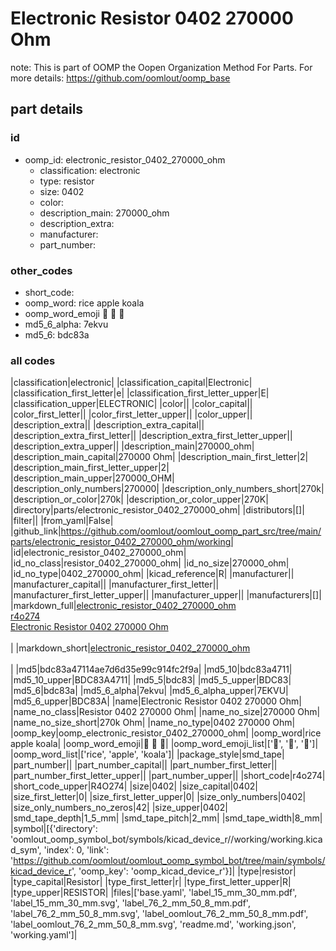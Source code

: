# Electronic Resistor 0402 270000 Ohm  

note: This is part of OOMP the Oopen Organization Method For Parts. For more details: https://github.com/oomlout/oomp_base

##  part details





### id
* oomp_id: electronic_resistor_0402_270000_ohm
  * classification: electronic
  * type: resistor
  * size: 0402
  * color: 
  * description_main: 270000_ohm
  * description_extra: 
  * manufacturer: 
  * part_number: 

### other_codes
* short_code: 
* oomp_word: rice apple koala
* oomp_word_emoji :rice: :apple: :koala:
* md5_6_alpha: 7ekvu
* md5_6: bdc83a

### all codes 
|classification|electronic|
|classification_capital|Electronic|
|classification_first_letter|e|
|classification_first_letter_upper|E|
|classification_upper|ELECTRONIC|
|color||
|color_capital||
|color_first_letter||
|color_first_letter_upper||
|color_upper||
|description_extra||
|description_extra_capital||
|description_extra_first_letter||
|description_extra_first_letter_upper||
|description_extra_upper||
|description_main|270000_ohm|
|description_main_capital|270000 Ohm|
|description_main_first_letter|2|
|description_main_first_letter_upper|2|
|description_main_upper|270000_OHM|
|description_only_numbers|270000|
|description_only_numbers_short|270k|
|description_or_color|270k|
|description_or_color_upper|270K|
|directory|parts/electronic_resistor_0402_270000_ohm|
|distributors|[]|
|filter||
|from_yaml|False|
|github_link|https://github.com/oomlout/oomlout_oomp_part_src/tree/main/parts/electronic_resistor_0402_270000_ohm/working|
|id|electronic_resistor_0402_270000_ohm|
|id_no_class|resistor_0402_270000_ohm|
|id_no_size|270000_ohm|
|id_no_type|0402_270000_ohm|
|kicad_reference|R|
|manufacturer||
|manufacturer_capital||
|manufacturer_first_letter||
|manufacturer_first_letter_upper||
|manufacturer_upper||
|manufacturers|[]|
|markdown_full|[electronic_resistor_0402_270000_ohm](https://github.com/oomlout/oomlout_oomp_part_src/tree/main/parts/electronic_resistor_0402_270000_ohm/working)<br>[r4o274](https://github.com/oomlout/oomlout_oomp_part_src/tree/main/parts/electronic_resistor_0402_270000_ohm/working)<br>[Electronic Resistor 0402 270000 Ohm](https://github.com/oomlout/oomlout_oomp_part_src/tree/main/parts/electronic_resistor_0402_270000_ohm/working)<br><br>|
|markdown_short|[electronic_resistor_0402_270000_ohm](https://github.com/oomlout/oomlout_oomp_part_src/tree/main/parts/electronic_resistor_0402_270000_ohm/working)<br><br>|
|md5|bdc83a47114ae7d6d35e99c914fc2f9a|
|md5_10|bdc83a4711|
|md5_10_upper|BDC83A4711|
|md5_5|bdc83|
|md5_5_upper|BDC83|
|md5_6|bdc83a|
|md5_6_alpha|7ekvu|
|md5_6_alpha_upper|7EKVU|
|md5_6_upper|BDC83A|
|name|Electronic Resistor 0402 270000 Ohm|
|name_no_class|Resistor 0402 270000 Ohm|
|name_no_size|270000 Ohm|
|name_no_size_short|270k Ohm|
|name_no_type|0402 270000 Ohm|
|oomp_key|oomp_electronic_resistor_0402_270000_ohm|
|oomp_word|rice apple koala|
|oomp_word_emoji|:rice: :apple: :koala:|
|oomp_word_emoji_list|[':rice:', ':apple:', ':koala:']|
|oomp_word_list|['rice', 'apple', 'koala']|
|package_style|smd_tape|
|part_number||
|part_number_capital||
|part_number_first_letter||
|part_number_first_letter_upper||
|part_number_upper||
|short_code|r4o274|
|short_code_upper|R4O274|
|size|0402|
|size_capital|0402|
|size_first_letter|0|
|size_first_letter_upper|0|
|size_only_numbers|0402|
|size_only_numbers_no_zeros|42|
|size_upper|0402|
|smd_tape_depth|1_5_mm|
|smd_tape_pitch|2_mm|
|smd_tape_width|8_mm|
|symbol|[{'directory': 'oomlout_oomp_symbol_bot/symbols/kicad_device_r//working/working.kicad_sym', 'index': 0, 'link': 'https://github.com/oomlout/oomlout_oomp_symbol_bot/tree/main/symbols/kicad_device_r', 'oomp_key': 'oomp_kicad_device_r'}]|
|type|resistor|
|type_capital|Resistor|
|type_first_letter|r|
|type_first_letter_upper|R|
|type_upper|RESISTOR|
|files|['base.yaml', 'label_15_mm_30_mm.pdf', 'label_15_mm_30_mm.svg', 'label_76_2_mm_50_8_mm.pdf', 'label_76_2_mm_50_8_mm.svg', 'label_oomlout_76_2_mm_50_8_mm.pdf', 'label_oomlout_76_2_mm_50_8_mm.svg', 'readme.md', 'working.json', 'working.yaml']|

